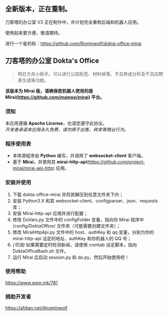 ## 全新版本，正在重制。
刀客塔的办公室 V3 正在制作中，并计划完全重构后端和机器人应用。

使用起来更方便，敬请期待。

进行一个星的标：https://github.com/Rominwolf/dokta-office-mirai

## 刀客塔的办公室 Dokta's Office
> 明日方舟小助手。可以进行公招标签、材料掉落、干员养成分析及干员应聘表生成等功能。

**该版本为 Mirai 版，请确保您机器人使用的是 Mirai(https://github.com/mamoe/mirai) 平台。**  

### 须知
本应用遵循 **Apache License**，也请您遵守此协议。  
*开发者承诺本应用永久免费，请勿用于出售、转卖等商业行为。*

### 程序使用表
 - 本体源程序由 **Python** 编写，并调用了 **websocket-client** 客户端。
 - 基于 **Mirai**，并使用其 **mirai-http-api**(https://github.com/project-mirai/mirai-api-http) 应用。
 
### 安装并使用
 1. 下载 dokta-office-mirai 并将其解压到任意文件夹下内；
 2. 安装 Python3.X 和其 websocket-client、configparser、json、requests 库；
 3. 安装 Mirai-http-api 应用并进行配置；
 4. 修改 DoVars.py 文件中的 configFolder 变量，指向你 Mirai 程序中 /config/DoktaOffice/ 文件夹（可能需要创建文件夹）；
 5. 修改 MiraiHttpApi.py 文件中的 host、authKey 和 qq 变量，分别为你的 mirai-http-api 设定的地址、authKey 和你机器人的 QQ 号；
 6. *(可选)* 如果需要定时检测新闻，请使用 crontab 设定脚本，指向 DoktaOfficeBash.sh 文件。
 7. 运行 Mirai 后启动 session.py 和 do.py，然后开始使用吧！

### 使用帮助
https://www.wsm.ink/781

### 捐助开发者
https://afdian.net/@rominwolf

